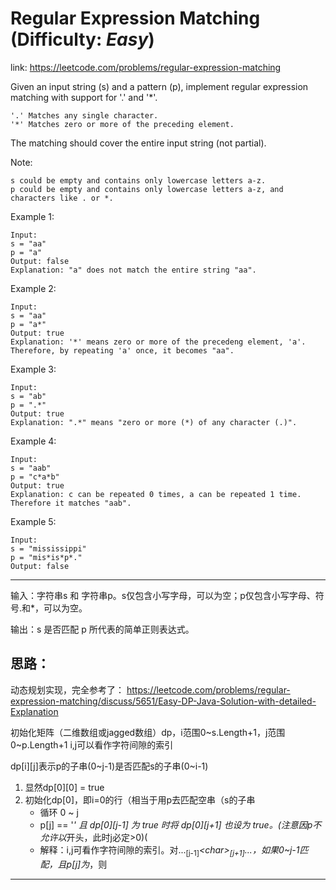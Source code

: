 
# Regular Expression Matching (Difficulty: **_Easy_**)

link: https://leetcode.com/problems/regular-expression-matching

Given an input string (s) and a pattern (p), implement regular expression matching with support for '.' and '*'.

    '.' Matches any single character.
    '*' Matches zero or more of the preceding element.

The matching should cover the entire input string (not partial).

Note:

    s could be empty and contains only lowercase letters a-z.
    p could be empty and contains only lowercase letters a-z, and characters like . or *.

Example 1:

    Input:
    s = "aa"
    p = "a"
    Output: false
    Explanation: "a" does not match the entire string "aa".

Example 2:

    Input:
    s = "aa"
    p = "a*"
    Output: true
    Explanation: '*' means zero or more of the precedeng element, 'a'. Therefore, by repeating 'a' once, it becomes "aa".

Example 3:

    Input:
    s = "ab"
    p = ".*"
    Output: true
    Explanation: ".*" means "zero or more (*) of any character (.)".

Example 4:

    Input:
    s = "aab"
    p = "c*a*b"
    Output: true
    Explanation: c can be repeated 0 times, a can be repeated 1 time. Therefore it matches "aab".

Example 5:

    Input:
    s = "mississippi"
    p = "mis*is*p*."
    Output: false


----

输入：字符串s 和 字符串p。s仅包含小写字母，可以为空；p仅包含小写字母、符号.和*，可以为空。

输出：s 是否匹配 p 所代表的简单正则表达式。


## 思路：

动态规划实现，完全参考了： https://leetcode.com/problems/regular-expression-matching/discuss/5651/Easy-DP-Java-Solution-with-detailed-Explanation

初始化矩阵（二维数组或jagged数组）dp，i范围0~s.Length+1，j范围0~p.Length+1
i,j可以看作字符间隙的索引

dp[i][j]表示p的子串(0~j-1)是否匹配s的子串(0~i-1)

1. 显然dp[0][0] = true
2. 初始化dp[0]，即i=0的行（相当于用p去匹配空串（s的子串
    + 循环 0 ~ j
    + p[j] == '*' 且 dp[0][j-1] 为 true 时将 dp[0][j+1] 也设为 true。(注意因p不允许以*开头，此时j必定>0)(
    + 解释：i,j可看作字符间隙的索引。对...<sub>[j-1]</sub>*\<char\><sub>[j+1]</sub>...，如果0~j-1匹配，且p[j]为*，则


----------------
